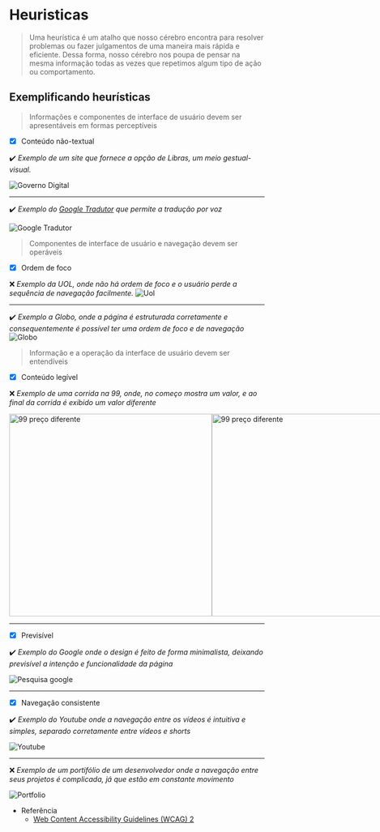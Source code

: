 # Heuristicas

> Uma heurística é um atalho que nosso cérebro encontra para resolver problemas ou fazer julgamentos de uma maneira mais rápida e eficiente. Dessa forma, nosso cérebro nos poupa de pensar na mesma informação todas as vezes que repetimos algum tipo de ação ou comportamento.

## Exemplificando heurísticas

> Informações e componentes de interface de usuário devem ser apresentáveis em formas perceptíveis

- [x] Conteúdo não-textual

:heavy_check_mark:  <i>Exemplo de um site que fornece a opção de Libras, um meio gestual-visual.</i>
<br />

![Governo Digital](/ihc/img/governo.png)

---

:heavy_check_mark: <i>Exemplo do [Google Tradutor](https://translate.google.com.br/?hl=pt-BR&sl=en&tl=pt&text=Hello&op=translate) que permite a tradução por voz</i>
<br />

![Google Tradutor](/ihc/img/tradutor.png)

> Componentes de interface de usuário e navegação devem ser operáveis

- [x] Ordem de foco

:x: <i>Exemplo da UOL, onde não há ordem de foco e o usuário perde a sequência de navegação facilmente.</i>
![Uol](/ihc/img/uol-index.png)

---

:heavy_check_mark: <i>Exemplo a Globo, onde a página é estruturada corretamente e consequentemente é possível ter uma ordem de foco e de navegação</i>
![Globo](/ihc/img/globo-index.png)

> Informação e a operação da interface de usuário devem ser entendíveis

- [x] Conteúdo legível

:x: <i>Exemplo de uma corrida na 99, onde, no começo mostra um valor, e ao final da corrida é exibido um valor diferente</i>

<div style="display: flex;">
  <img src="/ihc/img/uber_2.jpg" alt="99 preço diferente" width="400" />
  <img src="/ihc/img/uber_1.jpg" alt="99 preço diferente" width="400" />
</div>

---

- [x] Previsível

:heavy_check_mark: <i>Exemplo do Google onde o design é feito de forma minimalista, deixando previsível a intenção e funcionalidade da página</i>
<br />

![Pesquisa google](/ihc/img/google_min.png)

---

- [x] Navegação consistente

:heavy_check_mark: <i>Exemplo do Youtube onde a navegação entre os vídeos é intuitiva e simples, separado corretamente entre vídeos e shorts</i>

![Youtube](/ihc/img/youtube.png)

---

:x: <i>Exemplo de um portifólio de um desenvolvedor onde a navegação entre seus projetos é complicada, já que estão em constante movimento</i>

![Portfolio](/ihc/img/portifolio.gif)

- Referência
  - [Web Content Accessibility Guidelines (WCAG) 2](https://www.w3.org/WAI/WCAG21/quickref/#principle1)

